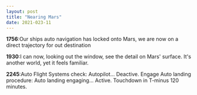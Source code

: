 ```yaml
---
layout: post
title: "Nearing Mars"
date: 2021-023-11
---
```


**1756**:Our ships auto navigation has locked onto Mars, we are now on a direct trajectory for out destination

**1930**:I can now, looking out the window, see the detail on Mars' surface. It's another world, yet it feels familiar.

**2245**:Auto Flight Systems check: Autopilot... Deactive. Engage Auto landing procedure: Auto landing engaging... Active. Touchdown in T-minus 120 minutes.
